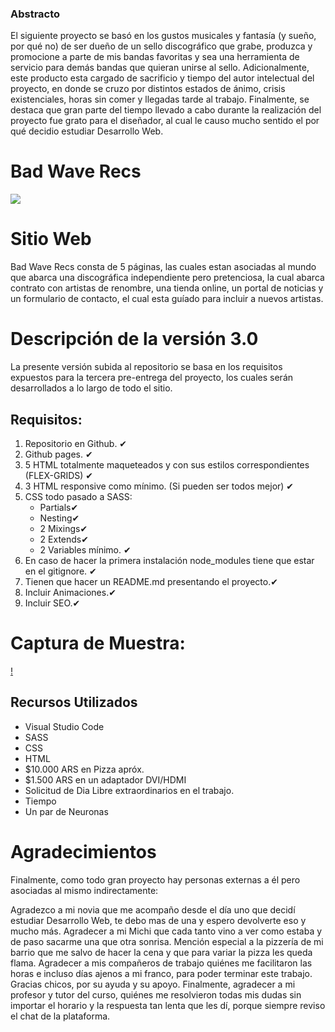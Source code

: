 ### Abstracto

El siguiente proyecto se basó en los gustos musicales y fantasía (y sueño, por qué no) de ser dueño de un sello discográfico que grabe, produzca y promocione a parte de mis bandas favoritas y sea una herramienta de servicio para demás bandas que quieran unirse al sello. Adicionalmente, este producto esta cargado de sacrificio y tiempo del autor intelectual del proyecto, en donde se cruzo por distintos estados de ánimo, crisis existenciales, horas sin comer y llegadas tarde al trabajo. Finalmente, se destaca que gran parte del tiempo llevado a cabo durante la realización del proyecto fue grato para el diseñador, al cual le causo mucho sentido el por qué decidio estudiar Desarrollo Web.

# Bad Wave Recs

![](https://images2.imgbox.com/04/9f/40enP64s_o.png)


# Sitio Web
Bad Wave Recs consta de 5 páginas, las cuales estan asociadas al mundo que abarca una discográfica independiente pero pretenciosa, la cual abarca contrato con artistas de renombre, una tienda online, un portal de noticias y un formulario de contacto, el cual esta guíado para incluir a nuevos artistas.

# Descripción de la versión 3.0
La presente versión subida al repositorio se basa en los requisitos expuestos para la tercera pre-entrega del proyecto, los cuales serán desarrollados a lo largo de todo el sitio.

## Requisitos:
1. Repositorio en Github. ✔
2. Github pages. ✔
3. 5 HTML totalmente maqueteados y con sus estilos correspondientes (FLEX-GRIDS) ✔
4. 3 HTML responsive como mínimo. (Si pueden ser todos mejor) ✔
5. CSS todo pasado a SASS:
	- Partials✔
	- Nesting✔
	- 2 Mixings✔
	- 2 Extends✔
	- 2 Variables mínimo. ✔
6. En caso de hacer la primera instalación node_modules tiene que estar en el gitignore. ✔
7. Tienen que hacer un README.md presentando el proyecto.✔
8. Incluir Animaciones.✔
9. Incluir SEO.✔

# Captura de Muestra:
[!](https://images2.imgbox.com/37/de/z8YgOfvJ_o.png)

## Recursos Utilizados
- Visual Studio Code
- SASS
- CSS
- HTML
- $10.000 ARS en Pizza apróx.
- $1.500 ARS en un adaptador DVI/HDMI
- Solicitud de Dia Libre extraordinarios en el trabajo.
- Tiempo
- Un par de Neuronas

# Agradecimientos
Finalmente, como todo gran proyecto hay personas externas a él pero asociadas al mismo indirectamente:

Agradezco a mi novia que me acompaño desde el día uno que decidí estudiar Desarrollo Web, te debo mas de una y espero devolverte eso y mucho más.
Agradecer a mi Michi que cada tanto vino a ver como estaba y de paso sacarme una que otra sonrisa. 
Mención especial a la pizzería de mi barrio que me salvo de hacer la cena y que para variar la pizza les queda flama. 
Agradecer a mis compañeros de trabajo quiénes me facilitaron las horas e incluso días ajenos a mi franco, para poder terminar este trabajo. Gracias chicos, por su ayuda y su apoyo. 
Finalmente, agradecer a mi profesor y tutor del curso, quiénes me resolvieron todas mis dudas sin importar el horario y la respuesta tan lenta que les dí, porque siempre reviso el chat de la plataforma. 






